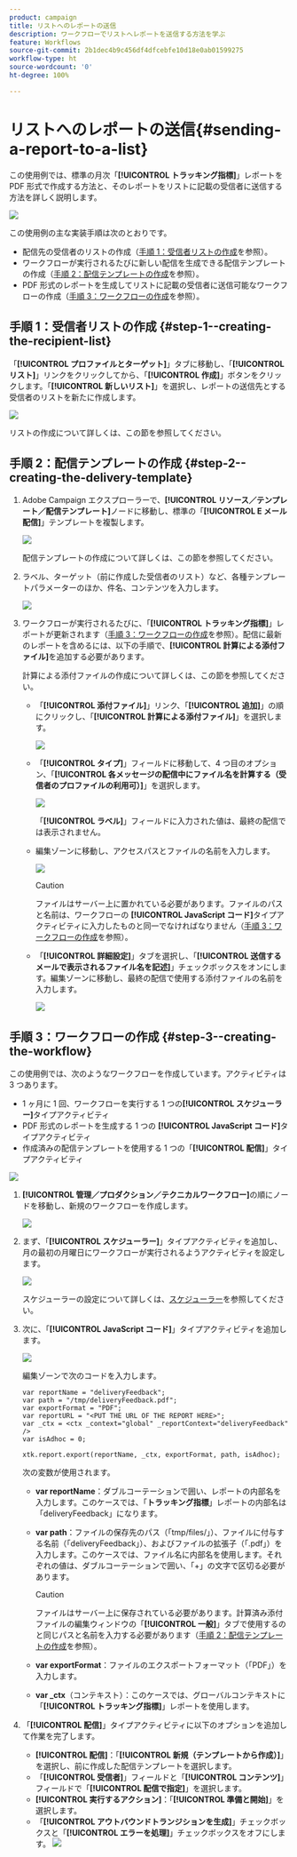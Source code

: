 ```yaml
---
product: campaign
title: リストへのレポートの送信
description: ワークフローでリストへレポートを送信する方法を学ぶ
feature: Workflows
source-git-commit: 2b1dec4b9c456df4dfcebfe10d18e0ab01599275
workflow-type: ht
source-wordcount: '0'
ht-degree: 100%

---
```


# リストへのレポートの送信{#sending-a-report-to-a-list}



この使用例では、標準の月次「**[!UICONTROL トラッキング指標]**」レポートを PDF 形式で作成する方法と、そのレポートをリストに記載の受信者に送信する方法を詳しく説明します。

![](assets/use_case_report_intro.png)

この使用例の主な実装手順は次のとおりです。

* 配信先の受信者のリストの作成（[手順 1：受信者リストの作成](#step-1--creating-the-recipient-list)を参照）。
* ワークフローが実行されるたびに新しい配信を生成できる配信テンプレートの作成（[手順 2：配信テンプレートの作成](#step-2--creating-the-delivery-template)を参照）。
* PDF 形式のレポートを生成してリストに記載の受信者に送信可能なワークフローの作成（[手順 3：ワークフローの作成](#step-3--creating-the-workflow)を参照）。

## 手順 1：受信者リストの作成 {#step-1--creating-the-recipient-list}

「**[!UICONTROL プロファイルとターゲット]**」タブに移動し、「**[!UICONTROL リスト]**」リンクをクリックしてから、「**[!UICONTROL 作成]**」ボタンをクリックします。「**[!UICONTROL 新しいリスト]**」を選択し、レポートの送信先とする受信者のリストを新たに作成します。

![](assets/use_case_report_1.png)

リストの作成について詳しくは、この節を参照してください。

## 手順 2：配信テンプレートの作成 {#step-2--creating-the-delivery-template}

1. Adobe Campaign エクスプローラーで、**[!UICONTROL リソース／テンプレート／配信テンプレート]**&#x200B;ノードに移動し、標準の「**[!UICONTROL E メール配信]**」テンプレートを複製します。

   ![](assets/use_case_report_2.png)

   配信テンプレートの作成について詳しくは、この節を参照してください。

1. ラベル、ターゲット（前に作成した受信者のリスト）など、各種テンプレートパラメーターのほか、件名、コンテンツを入力します。

   ![](assets/use_case_report_3.png)

1. ワークフローが実行されるたびに、「**[!UICONTROL トラッキング指標]**」レポートが更新されます（[手順 3：ワークフローの作成](#step-3--creating-the-workflow)を参照）。配信に最新のレポートを含めるには、以下の手順で、**[!UICONTROL 計算による添付ファイル]**&#x200B;を追加する必要があります。

   計算による添付ファイルの作成について詳しくは、この節を参照してください。

   * 「**[!UICONTROL 添付ファイル]**」リンク、「**[!UICONTROL 追加]**」の順にクリックし、「**[!UICONTROL 計算による添付ファイル]**」を選択します。

      ![](assets/use_case_report_4.png)

   * 「**[!UICONTROL タイプ]**」フィールドに移動して、4 つ目のオプション、「**[!UICONTROL 各メッセージの配信中にファイル名を計算する（受信者のプロファイルの利用可）]**」を選択します。

      ![](assets/use_case_report_5.png)

      「**[!UICONTROL ラベル]**」フィールドに入力された値は、最終の配信では表示されません。

   * 編集ゾーンに移動し、アクセスパスとファイルの名前を入力します。

      ![](assets/use_case_report_6.png)

      >[!CAUTION]
      >
      >ファイルはサーバー上に置かれている必要があります。ファイルのパスと名前は、ワークフローの **[!UICONTROL JavaScript コード]**&#x200B;タイプアクティビティに入力したものと同一でなければなりません（[手順 3：ワークフローの作成](#step-3--creating-the-workflow)を参照）。

   * 「**[!UICONTROL 詳細設定]**」タブを選択し、「**[!UICONTROL 送信するメールで表示されるファイル名を記述]**」チェックボックスをオンにします。編集ゾーンに移動し、最終の配信で使用する添付ファイルの名前を入力します。

      ![](assets/use_case_report_6bis.png)

## 手順 3：ワークフローの作成 {#step-3--creating-the-workflow}

この使用例では、次のようなワークフローを作成しています。アクティビティは 3 つあります。

* 1 ヶ月に 1 回、ワークフローを実行する 1 つの&#x200B;**[!UICONTROL スケジューラー]**&#x200B;タイプアクティビティ
* PDF 形式のレポートを生成する 1 つの **[!UICONTROL JavaScript コード]**&#x200B;タイプアクティビティ
* 作成済みの配信テンプレートを使用する 1 つの「**[!UICONTROL 配信]**」タイプアクティビティ

![](assets/use_case_report_8.png)

1. **[!UICONTROL 管理／プロダクション／テクニカルワークフロー]**&#x200B;の順にノードを移動し、新規のワークフローを作成します。

   ![](assets/use_case_report_7.png)

1. まず、「**[!UICONTROL スケジューラー]**」タイプアクティビティを追加し、月の最初の月曜日にワークフローが実行されるようアクティビティを設定します。

   ![](assets/use_case_report_9.png)

   スケジューラーの設定について詳しくは、[スケジューラー](scheduler.md)を参照してください。

1. 次に、「**[!UICONTROL JavaScript コード]**」タイプアクティビティを追加します。

   ![](assets/use_case_report_10.png)

   編集ゾーンで次のコードを入力します。

   ```
   var reportName = "deliveryFeedback";
   var path = "/tmp/deliveryFeedback.pdf";
   var exportFormat = "PDF";
   var reportURL = "<PUT THE URL OF THE REPORT HERE>";
   var _ctx = <ctx _context="global" _reportContext="deliveryFeedback" />
   var isAdhoc = 0;
   
   xtk.report.export(reportName, _ctx, exportFormat, path, isAdhoc);
   ```

   次の変数が使用されます。

   * **var reportName**：ダブルコーテーションで囲い、レポートの内部名を入力します。このケースでは、「**トラッキング指標**」レポートの内部名は「deliveryFeedback」になります。
   * **var path**：ファイルの保存先のパス（「tmp/files/」）、ファイルに付与する名前（「deliveryFeedback」）、およびファイルの拡張子（「.pdf」）を入力します。このケースでは、ファイル名に内部名を使用します。それぞれの値は、ダブルコーテーションで囲い、「+」の文字で区切る必要があります。

      >[!CAUTION]
      >
      >ファイルはサーバー上に保存されている必要があります。計算済み添付ファイルの編集ウィンドウの「**[!UICONTROL 一般]**」タブで使用するのと同じパスと名前を入力する必要があります（[手順 2：配信テンプレートの作成](#step-2--creating-the-delivery-template)を参照）。

   * **var exportFormat**：ファイルのエクスポートフォーマット（「PDF」）を入力します。
   * **var _ctx**（コンテキスト）：このケースでは、グローバルコンテキストに「**[!UICONTROL トラッキング指標]**」レポートを使用します。

1. 「**[!UICONTROL 配信]**」タイプアクティビティに以下のオプションを追加して作業を完了します。

   * **[!UICONTROL 配信]**：「**[!UICONTROL 新規（テンプレートから作成）]**」を選択し、前に作成した配信テンプレートを選択します。
   * 「**[!UICONTROL 受信者]**」フィールドと「**[!UICONTROL コンテンツ]**」フィールドで「**[!UICONTROL 配信で指定]**」を選択します。
   * **[!UICONTROL 実行するアクション]**：「**[!UICONTROL 準備と開始]**」を選択します。
   * 「**[!UICONTROL アウトバウンドトランジションを生成]**」チェックボックスと「**[!UICONTROL エラーを処理]**」チェックボックスをオフにします。
   ![](assets/use_case_report_11.png)
